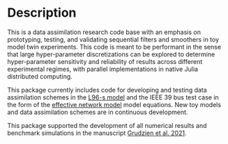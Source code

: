 # Description

This is a data assimilation research code base with an emphasis on prototyping, testing, and
validating sequential filters and smoothers in toy model twin experiments.
This code is meant to be performant in the sense that large hyper-parameter discretizations
can be explored to determine hyper-parameter sensitivity and reliability of results across
different experimental regimes, with parallel implementations in native Julia distributed
computing.

This package currently includes code for developing and testing data assimilation schemes in
the [L96-s model](https://gmd.copernicus.org/articles/13/1903/2020/) and the IEEE 39 bus test
case in the form of the [effective network
model](https://iopscience.iop.org/article/10.1088/1367-2630/17/1/015012)
model equations. New toy models and data assimilation schemes are in continuous development.

This package supported the development of all numerical results and benchmark simulations
in the manuscript
[Grudzien et al. 2021](https://gmd.copernicus.org/articles/15/7641/2022/gmd-15-7641-2022.html).
